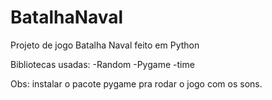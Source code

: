 # BatalhaNaval
Projeto de jogo Batalha Naval feito em Python

Bibliotecas usadas:
-Random
-Pygame
-time

Obs: instalar o pacote pygame pra rodar o jogo com os sons.
 

